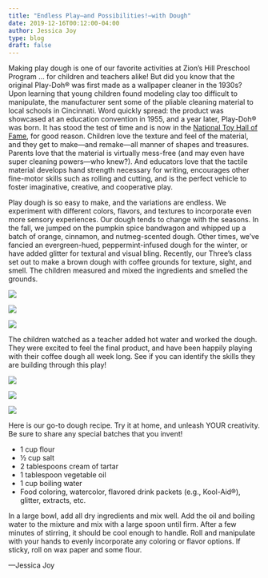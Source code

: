 ```yaml
---
title: "Endless Play—and Possibilities!—with Dough"
date: 2019-12-16T00:12:00-04:00
author: Jessica Joy
type: blog
draft: false
---
```


Making play dough is one of our favorite activities at Zion’s Hill Preschool Program … for children and teachers alike! But did you know that the original Play-Doh® was first made as a wallpaper cleaner in the 1930s? Upon learning that young children found modeling clay too difficult to manipulate, the manufacturer sent some of the pliable cleaning material to local schools in Cincinnati. Word quickly spread: the product was showcased at an education convention in 1955, and a year later, Play-Doh® was born. It has stood the test of time and is now in the [National Toy Hall of Fame](https://www.toyhalloffame.org/toys/play-doh), for good reason. Children love the texture and feel of the material, and they get to make—and remake—all manner of shapes and treasures. Parents love that the material is virtually mess-free (and may even have super cleaning powers—who knew?). And educators love that the tactile material develops hand strength necessary for writing, encourages other fine-motor skills such as rolling and cutting, and is the perfect vehicle to foster imaginative, creative, and cooperative play.

Play dough is so easy to make, and the variations are endless. We experiment with different colors, flavors, and textures to incorporate even more sensory experiences. Our dough tends to change with the seasons. In the fall, we jumped on the pumpkin spice bandwagon and whipped up a batch of orange, cinnamon, and nutmeg-scented dough. Other times, we’ve fancied an evergreen-hued, peppermint-infused dough for the winter, or have added glitter for textural and visual bling. Recently, our Three’s class set out to make a brown dough with coffee grounds for texture, sight, and smell. The children measured and mixed the ingredients and smelled the grounds.

![](/news-blog/endless-play/playdoh1.jpg)

![](/news-blog/endless-play/playdoh2.jpg)

![](/news-blog/endless-play/playdoh3.jpg)

The children watched as a teacher added hot water and worked the dough. They were excited to feel the final product, and have been happily playing with their coffee dough all week long. See if you can identify the skills they are building through this play!

![](/news-blog/endless-play/playdoh4.jpg)

![](/news-blog/endless-play/playdoh5.jpg)

![](/news-blog/endless-play/playdoh6.jpg)

Here is our go-to dough recipe. Try it at home, and unleash YOUR creativity. Be sure to share any special batches that you invent!

* 1 cup flour
* ½ cup salt
* 2 tablespoons cream of tartar
* 1 tablespoon vegetable oil
* 1 cup boiling water
* Food coloring, watercolor, flavored drink packets (e.g., Kool-Aid®), glitter, extracts, etc.

In a large bowl, add all dry ingredients and mix well. Add the oil and boiling water to the mixture and mix with a large spoon until firm. After a few minutes of stirring, it should be cool enough to handle. Roll and manipulate with your hands to evenly incorporate any coloring or flavor options. If sticky, roll on wax paper and some flour.

—Jessica Joy
